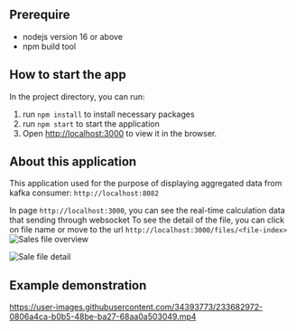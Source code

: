 ## Prerequire
- nodejs version 16 or above
- npm build tool

## How to start the app

In the project directory, you can run:
1. run `npm install` to install necessary packages
2. run `npm start` to start the application
3. Open [http://localhost:3000](http://localhost:3000) to view it in the browser.

## About this application
This application used for the purpose of displaying aggregated data from kafka consumer: `http://localhost:8082`

In page `http://localhost:3000`, you can see the real-time calculation data that sending through websocket
To see the detail of the file, you can click on file name or move to the url `http://localhost:3000/files/<file-index>`
![Sales file overview](https://user-images.githubusercontent.com/34393773/233683440-6ba93b67-b493-4d91-b53f-875343c5fc17.png)

![Sale file detail](https://user-images.githubusercontent.com/34393773/233683373-d01482d3-f405-4045-9ac2-640bfd5d6762.png)


## Example demonstration


https://user-images.githubusercontent.com/34393773/233682972-0806a4ca-b0b5-48be-ba27-68aa0a503049.mp4

